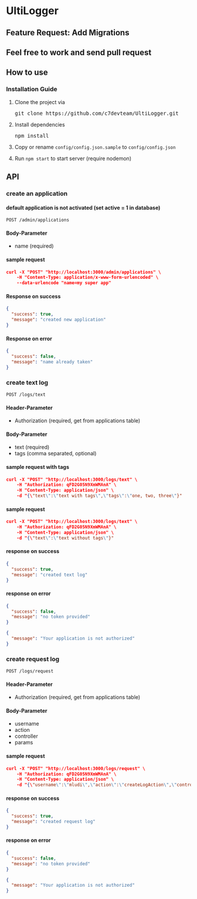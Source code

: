 # UltiLogger #

## Feature Request: Add Migrations

## Feel free to work and send pull request ##

## How to use ##

### Installation Guide ###

1. Clone the project via
    <pre>git clone https://github.com/c7devteam/UltiLogger.git</pre>
    
2. Install dependencies
    <pre>npm install</pre>
    
3. Copy or rename `config/config.json.sample` to `config/config.json`


4. Run `npm start` to start server (require nodemon)



## API ##

### create an application ###

#### default application is not activated (set active = 1 in database)

    POST /admin/applications
    
#### Body-Parameter ####
* name (required)

#### sample request ####

```json
curl -X "POST" "http://localhost:3000/admin/applications" \
	-H "Content-Type: application/x-www-form-urlencoded" \
	--data-urlencode "name=my super app"

```

#### Response on success ####
```json
{
  "success": true,
  "message": "created new application"
}
```

#### Response on error ####
```json
{
  "success": false,
  "message": "name already taken"
}
```

### create text log ###

    POST /logs/text
    
#### Header-Parameter ####
* Authorization (required, get from applications table)


#### Body-Parameter ####

* text (required)
* tags (comma separated, optional)

#### sample request with tags ####
```json
curl -X "POST" "http://localhost:3000/logs/text" \
	-H "Authorization: qFD2G05N9XmWMAnA" \
	-H "Content-Type: application/json" \
	-d "{\"text\":\"text with tags\",\"tags\":\"one, two, three\"}"

```

#### sample request ####
```json
curl -X "POST" "http://localhost:3000/logs/text" \
	-H "Authorization: qFD2G05N9XmWMAnA" \
	-H "Content-Type: application/json" \
	-d "{\"text\":\"text without tags\"}"
```

#### response on success ####
```json
{
  "success": true,
  "message": "created text log"
}
```

#### response on error ####
```json
{
  "success": false,
  "message": "no token provided"
}
```

```json
{
  "message": "Your application is not authorized"
}
```


### create request log ###

    POST /logs/request
    
#### Header-Parameter ####
* Authorization (required, get from applications table)


#### Body-Parameter ####

* username
* action
* controller
* params

#### sample request ####
```json
curl -X "POST" "http://localhost:3000/logs/request" \
	-H "Authorization: qFD2G05N9XmWMAnA" \
	-H "Content-Type: application/json" \
	-d "{\"username\":\"mludi\",\"action\":\"createLogAction\",\"controller\":\"LogController\",\"params\":\"username, applications_id\"}"

```


#### response on success ####
```json
{
  "success": true,
  "message": "created request log"
}
```

#### response on error ####
```json
{
  "success": false,
  "message": "no token provided"
}
```

```json
{
  "message": "Your application is not authorized"
}
```